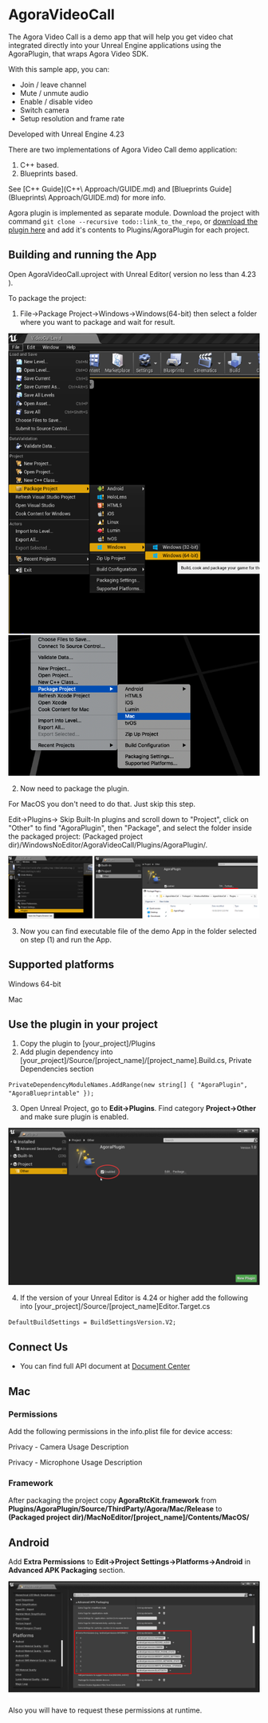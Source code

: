 # AgoraVideoCall

The Agora Video Call is a demo app that will help you get video chat integrated directly into your Unreal Engine applications using the AgoraPlugin, that wraps Agora Video SDK.

With this sample app, you can:

- Join / leave channel
- Mute / unmute audio
- Enable / disable video
- Switch camera
- Setup resolution and frame rate 

Developed with Unreal Engine 4.23

There are two implementations of Agora Video Call demo application:
1) C++ based.
2) Blueprints based.

See [C++ Guide](C++\ Approach/GUIDE.md) and [Blueprints Guide](Blueprints\ Approach/GUIDE.md) for more info.

Agora plugin is implemented as separate module. Download the project with command `git clone --recursive todo::link_to_the_repo`,
or [download the plugin here](https://gitlab.nixdev.co/agora.io/agora.io-ue-plugin) and add it's contents to Plugins/AgoraPlugin for each project.

## Building and running the App

Open AgoraVideoCall.uproject with Unreal Editor( version no less than 4.23 ).

To package the project:

1) File->Package Project->Windows->Windows(64-bit) then select a folder where you want to package and wait for result.

![Alt text](ReadMeImages/HowToPackageProject.png?raw=true "PackageProject")
![Alt text](ReadMeImages/HowToPackageProjectMac.png?raw=true "PackageProject")

2) Now need to package the plugin. 

For MacOS you don't need to do that. Just skip this step.

Edit->Plugins-> Skip Built-In plugins and scroll down to "Project", click on "Other" to find "AgoraPlugin", then "Package", and select the folder inside the packaged project:
(Packaged project dir)/WindowsNoEditor/AgoraVideoCall/Plugins/AgoraPlugin/.

![Alt text](ReadMeImages/HowToPackagePlugin.png?raw=true "PackagePlugin")

3) Now you can find executable file of the demo App in the folder selected on step (1) and run the App.

## Supported platforms

Windows 64-bit

Mac

## Use the plugin in your project

1. Copy the plugin to [your_project]/Plugins
2. Add plugin dependency into [your_project]/Source/[project_name]/[project_name].Build.cs, Private Dependencies section

`PrivateDependencyModuleNames.AddRange(new string[] { "AgoraPlugin", "AgoraBlueprintable" });`

3. Open Unreal Project, go to **Edit->Plugins**. Find category **Project->Other** and make sure plugin is enabled.

![Enable Plugin](ReadMeImages/2020-03-12_13-26-59.png)

4. If the version of your Unreal Editor is 4.24 or higher add the following into [your_project]/Source/[project_name]Editor.Target.cs

`DefaultBuildSettings = BuildSettingsVersion.V2;`

## Connect Us

- You can find full API document at [Document Center](https://docs.agora.io/en/)

## Mac

### Permissions

Add the following permissions in the info.plist file for device access:

Privacy - Camera Usage Description

Privacy - Microphone Usage Description

### Framework

After packaging the project copy **AgoraRtcKit.framework** from **Plugins/AgoraPlugin/Source/ThirdParty/Agora/Mac/Release** to **(Packaged project dir)/MacNoEditor/[project_name]/Contents/MacOS/**

## Android

Add **Extra Permissions** to **Edit->Project Settings->Platforms->Android** in **Advanced APK Packaging** section.

![Android Permissions](ReadMeImages/AndroidPermissions.png)

Also you will have to request these permissions at runtime.